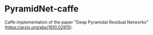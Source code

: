 # PyramidNet-caffe
Caffe implementation of the paper "Deep Pyramidal Residual Networks" (https://arxiv.org/abs/1610.02915).
